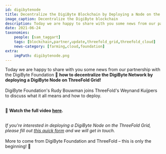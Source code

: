 ```yaml
---
id: digibytenode
title: Decentralize the DigiByte Blockchain by Deploying a Node on the ThreeFold Grid
image_caption: Decentralize the DigiByte blockchain
description: Today we are happy to share with you some news from our partnership with the DigiByte Foundation!
date: 2021-06-24
taxonomies:
    people: [sam_taggart]
    tags: [blockchain,partner,update,threefold_grid,threefold_cloud]
    news-category: [farming,cloud,foundation]
extra:
    imgPath: digibytenode.png
---
```


Today we are happy to share with you some news from our partnership with the DigiByte Foundation 🤝 **how to decentralize the DigiByte Network by deploying a DigiByte Node on ThreeFold Grid!**
<br/>
<br/>
DigiByte Foundation's Rudy Bouwman joins ThreeFold's Weynand Kuijpers to discuss what it all means and how to deploy.
<br/>
<br/>

👀 **Watch the full video [here](https://youtu.be/fBEwlfcyxgA).**
<br/>
<br/>

*If you're interested in deploying a DigiByte Node on the ThreeFold Grid, please fill out [this quick form](https://forms.gle/NHDNkZppTzwRorz77) and we will get in touch.*
<br/>
<br/>
More to come from DigiByte Foundation and ThreeFold – this is only the beginning! 🌅
